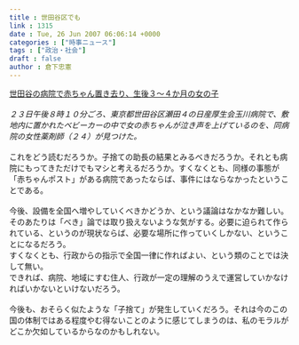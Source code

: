 ```yaml
---
title : 世田谷区でも
link : 1315
date : Tue, 26 Jun 2007 06:06:14 +0000
categories : ["時事ニュース"]
tags : ["政治・社会"]
draft : false
author : 倉下忠憲
---
```


<A HREF="http://www.yomiuri.co.jp/national/news/20070623it15.htm" TARGET="_blank">世田谷の病院で赤ちゃん置き去り、生後３～４か月の女の子</A><BR><BR><I>２３日午後８時１０分ごろ、東京都世田谷区瀬田４の日産厚生会玉川病院で、敷地内に置かれたベビーカーの中で女の赤ちゃんが泣き声を上げているのを、同病院の女性薬剤師（２４）が見つけた。</I><BR><BR>これをどう読むだろうか。子捨ての助長の結果とみるべきだろうか。それとも病院にもってきただけでもマシと考えるだろうか。すくなくとも、同様の事態が「赤ちゃんポスト」がある病院であったならば、事件にはならなかったということである。<BR><BR>今後、設備を全国へ増やしていくべきかどうか、という議論はなかなか難しい。そのあたりは「べき」論では取り扱えないような気がする。必要に迫られて作られている、というのが現状ならば、必要な場所に作っていくしかない、ということになるだろう。<BR>すくなくとも、行政からの指示で全国一律に作ればよい、という類のことでは決して無い。<BR>できれば、病院、地域にすむ住人、行政が一定の理解のうえで運営していかなければいかないといけないだろう。<BR><BR>今後も、おそらく似たような「子捨て」が発生していくだろう。それは今のこの国の体制ではある程度やむ得ないことのように感じてしまうのは、私のモラルがどこか欠如しているからなのかもしれない。<br><br>
